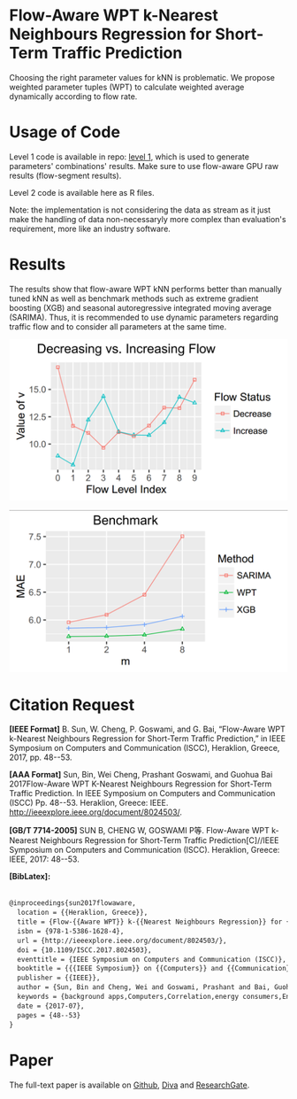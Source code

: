 # Flow-Aware WPT k-Nearest Neighbours Regression for Short-Term Traffic Prediction
Choosing the right parameter values for kNN is problematic.
We propose weighted parameter tuples (WPT) to calculate weighted average dynamically according to flow rate.

# Usage of Code
Level 1 code is available in repo: [level 1](https://github.com/SunnyBingoMe/code_knn_level1_cuda), which is used to generate parameters' combinations' results.
Make sure to use flow-aware GPU raw results (flow-segment results).

Level 2 code is available here as R files.

Note: the implementation is not considering the data as stream as it just make the handling of data non-necessaryly more complex than evaluation's requirement, more like an industry software.


# Results
The results show that flow-aware WPT kNN performs better than manually tuned kNN as well as benchmark methods such as extreme gradient boosting (XGB) and seasonal autoregressive integrated moving average (SARIMA). 
Thus, it is recommended to use dynamic parameters regarding traffic flow and to consider all parameters at the same time.

![](./_image/flowChangeWithLevelParamV.png)

![](./_image/benchmark.png)


# Citation Request
**[IEEE Format]** B. Sun, W. Cheng, P. Goswami, and G. Bai, “Flow-Aware WPT k-Nearest Neighbours Regression for Short-Term Traffic Prediction,” in IEEE Symposium on Computers and Communication (ISCC), Heraklion, Greece, 2017, pp. 48--53.

**[AAA Format]** Sun, Bin, Wei Cheng, Prashant Goswami, and Guohua Bai 2017Flow-Aware WPT K-Nearest Neighbours Regression for Short-Term Traffic Prediction. In IEEE Symposium on Computers and Communication (ISCC) Pp. 48--53. Heraklion, Greece: IEEE. http://ieeexplore.ieee.org/document/8024503/.

**[GB/T 7714-2005]** SUN B, CHENG W, GOSWAMI P等. Flow-Aware WPT k-Nearest Neighbours Regression for Short-Term Traffic Prediction[C]//IEEE Symposium on Computers and Communication (ISCC). Heraklion, Greece: IEEE, 2017: 48--53.

**[BibLatex]:**

```tex

@inproceedings{sun2017flowaware,
  location = {{Heraklion, Greece}},
  title = {Flow-{{Aware WPT}} k-{{Nearest Neighbours Regression}} for {{Short}}-{{Term Traffic Prediction}}},
  isbn = {978-1-5386-1628-4},
  url = {http://ieeexplore.ieee.org/document/8024503/},
  doi = {10.1109/ISCC.2017.8024503},
  eventtitle = {IEEE Symposium on Computers and Communication (ISCC)},
  booktitle = {{{IEEE Symposium}} on {{Computers}} and {{Communication}} ({{ISCC}})},
  publisher = {{IEEE}},
  author = {Sun, Bin and Cheng, Wei and Goswami, Prashant and Bai, Guohua},
  keywords = {background apps,Computers,Correlation,energy consumers,Energy consumption,energy efficiency,energy savings,IEEE 802.11 Standard,Job shop scheduling,multi-app scenarios,NetSense,network traffic scheduling,Processor scheduling,smart phones,smartphone traffic scheduling,telecommunication power management,telecommunication scheduling,Telecommunication traffic,traffic predictability,traffic traces},
  date = {2017-07},
  pages = {48--53}
}

```

# Paper
The full-text paper is available on [Github](https://github.com/SunnyBingoMe/sun2017flowaware-github/blob/master/sun2017flowaware-github.pdf), [Diva](http://urn.kb.se/resolve?urn=urn:nbn:se:bth-15208) and [ResearchGate](https://www.researchgate.net/publication/316940653_Flow-Aware_WPT_k-Nearest_Neighbours_Regression_for_Short-Term_Traffic_Prediction).

